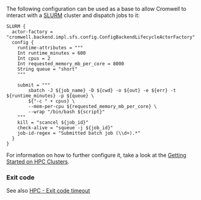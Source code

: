 The following configuration can be used as a base to allow Cromwell to interact with a [SLURM](https://slurm.schedmd.com/) cluster and dispatch jobs to it:

```hocon
SLURM {
  actor-factory = "cromwell.backend.impl.sfs.config.ConfigBackendLifecycleActorFactory"
  config {
    runtime-attributes = """
    Int runtime_minutes = 600
    Int cpus = 2
    Int requested_memory_mb_per_core = 8000
    String queue = "short"
    """

    submit = """
        sbatch -J ${job_name} -D ${cwd} -o ${out} -e ${err} -t ${runtime_minutes} -p ${queue} \
        ${"-c " + cpus} \
        --mem-per-cpu ${requested_memory_mb_per_core} \
        --wrap "/bin/bash ${script}"
    """
    kill = "scancel ${job_id}"
    check-alive = "squeue -j ${job_id}"
    job-id-regex = "Submitted batch job (\\d+).*"
  }
}
```

For information on how to further configure it, take a look at the [Getting Started on HPC Clusters](../tutorials/HPCIntro.md).

### Exit code

See also [HPC - Exit code timeout](HPC.md#Exit-code-timeout)
